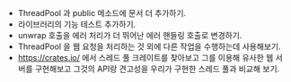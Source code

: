 - ThreadPool 과 public 메소드에 문서 더 추가하기.
- 라이브러리의 기능 테스트 추가하기.
- unwrap 호출을 에러 처리가 더 뛰어난 에러 핸들링 호출로 변경하기.
- ThreadPool 을 웹 요청을 처리하는 것 외에 다른 작업을 수행하는데 사용해보기.
- https://crates.io/ 에서 스레드 풀 크레이트를 찾아보고 그를 이용해 유사한 웹 서버를 구현해보고 그것의 API랑 견고성을 우리가 구현한 스레드 풀과 비교해 보기.
